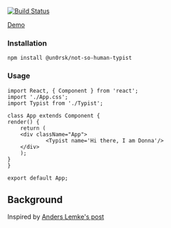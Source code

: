 [![Build Status](https://travis-ci.org/un0rsk/not-so-human-typist.svg?branch=master)](https://travis-ci.org/un0rsk/not-so-human-typist)

[Demo](http://un0rsk.github.io/not-so-human-typist)

### Installation

    npm install @un0rsk/not-so-human-typist

### Usage

    import React, { Component } from 'react';
    import './App.css';
    import Typist from './Typist';

    class App extends Component {
    render() {
        return (
        <div className="App">
                <Typist name='Hi there, I am Donna'/>
        </div>
        );
    }
    }

    export default App;


## Background

Inspired by [Anders Lemke's post](https://medium.com/@anderslemke/delivering-slow-news-faster-add6bf87e3ee)
